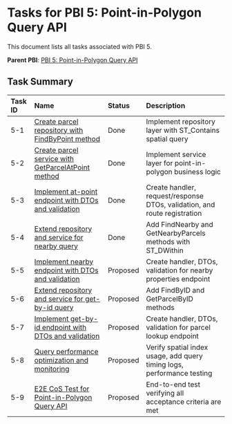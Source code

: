 # Tasks for PBI 5: Point-in-Polygon Query API

This document lists all tasks associated with PBI 5.

**Parent PBI**: [PBI 5: Point-in-Polygon Query API](./prd.md)

## Task Summary

| Task ID | Name | Status | Description |
| :------ | :--- | :------ | :---------- |
| 5-1 | [Create parcel repository with FindByPoint method](./5-1.md) | Done | Implement repository layer with ST_Contains spatial query |
| 5-2 | [Create parcel service with GetParcelAtPoint method](./5-2.md) | Done | Implement service layer for point-in-polygon business logic |
| 5-3 | [Implement at-point endpoint with DTOs and validation](./5-3.md) | Done | Create handler, request/response DTOs, validation, and route registration |
| 5-4 | [Extend repository and service for nearby query](./5-4.md) | Done | Add FindNearby and GetNearbyParcels methods with ST_DWithin |
| 5-5 | [Implement nearby endpoint with DTOs and validation](./5-5.md) | Proposed | Create handler, DTOs, validation for nearby properties endpoint |
| 5-6 | [Extend repository and service for get-by-id query](./5-6.md) | Proposed | Add FindByID and GetParcelByID methods |
| 5-7 | [Implement get-by-id endpoint with DTOs and validation](./5-7.md) | Proposed | Create handler, DTOs, validation for parcel lookup endpoint |
| 5-8 | [Query performance optimization and monitoring](./5-8.md) | Proposed | Verify spatial index usage, add query timing logs, performance testing |
| 5-9 | [E2E CoS Test for Point-in-Polygon Query API](./5-9.md) | Proposed | End-to-end test verifying all acceptance criteria are met |


